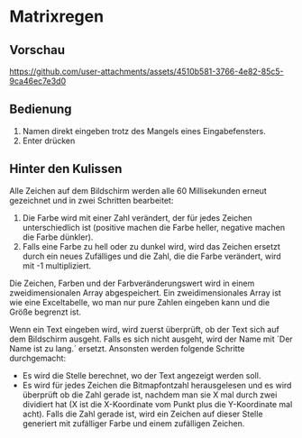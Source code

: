 # Matrixregen

## Vorschau

https://github.com/user-attachments/assets/4510b581-3766-4e82-85c5-9ca46ec7e3d0

## Bedienung
1. Namen direkt eingeben trotz des Mangels eines Eingabefensters.
2. Enter drücken

## Hinter den Kulissen
Alle Zeichen auf dem Bildschirm werden alle 60 Millisekunden erneut gezeichnet und in zwei Schritten bearbeitet:
1. Die Farbe wird mit einer Zahl verändert, der für jedes Zeichen unterschiedlich ist (positive machen die Farbe heller, negative machen die Farbe dünkler).
2. Falls eine Farbe zu hell oder zu dunkel wird, wird das Zeichen ersetzt durch ein neues Zufälliges und die Zahl, die die Farbe verändert, wird mit -1 multipliziert.

Die Zeichen, Farben und der Farbveränderungswert wird in einem zweidimensionalen Array abgespeichert.
Ein zweidimensionales Array ist wie eine Exceltabelle, wo man nur pure Zahlen eingeben kann und die Größe begrenzt ist.

Wenn ein Text eingeben wird, wird zuerst überprüft, ob der Text sich auf dem Bildschirm ausgeht.
Falls es sich nicht ausgeht, wird der Name mit ´Der Name ist zu lang.´ ersetzt.
Ansonsten werden folgende Schritte durchgemacht:
* Es wird die Stelle berechnet, wo der Text angezeigt werden soll.
* Es wird für jedes Zeichen die Bitmapfontzahl herausgelesen und es wird überprüft ob die Zahl gerade ist, nachdem man sie X mal durch zwei dividiert hat (X ist die X-Koordinate vom Punkt plus die Y-Koordinate mal acht).
  Falls die Zahl gerade ist, wird ein Zeichen auf dieser Stelle generiert mit zufälliger Farbe und einem zufälligen Zeichen.
